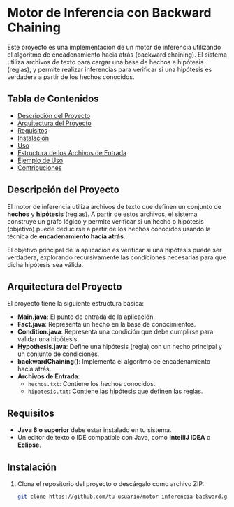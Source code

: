 # Motor de Inferencia con Backward Chaining

Este proyecto es una implementación de un motor de inferencia utilizando el algoritmo de encadenamiento hacia atrás (backward chaining). El sistema utiliza archivos de texto para cargar una base de hechos e hipótesis (reglas), y permite realizar inferencias para verificar si una hipótesis es verdadera a partir de los hechos conocidos.

## Tabla de Contenidos

- [Descripción del Proyecto](#descripción-del-proyecto)
- [Arquitectura del Proyecto](#arquitectura-del-proyecto)
- [Requisitos](#requisitos)
- [Instalación](#instalación)
- [Uso](#uso)
- [Estructura de los Archivos de Entrada](#estructura-de-los-archivos-de-entrada)
- [Ejemplo de Uso](#ejemplo-de-uso)
- [Contribuciones](#contribuciones)

## Descripción del Proyecto

El motor de inferencia utiliza archivos de texto que definen un conjunto de **hechos** y **hipótesis** (reglas). A partir de estos archivos, el sistema construye un grafo lógico y permite verificar si un hecho o hipótesis (objetivo) puede deducirse a partir de los hechos conocidos usando la técnica de **encadenamiento hacia atrás**.

El objetivo principal de la aplicación es verificar si una hipótesis puede ser verdadera, explorando recursivamente las condiciones necesarias para que dicha hipótesis sea válida.

## Arquitectura del Proyecto

El proyecto tiene la siguiente estructura básica:

- **Main.java**: El punto de entrada de la aplicación.
- **Fact.java**: Representa un hecho en la base de conocimientos.
- **Condition.java**: Representa una condición que debe cumplirse para validar una hipótesis.
- **Hypothesis.java**: Define una hipótesis (regla) con un hecho principal y un conjunto de condiciones.
- **backwardChaining()**: Implementa el algoritmo de encadenamiento hacia atrás.
- **Archivos de Entrada**: 
  - `hechos.txt`: Contiene los hechos conocidos.
  - `hipotesis.txt`: Contiene las hipótesis que definen las reglas.

## Requisitos

- **Java 8 o superior** debe estar instalado en tu sistema.
- Un editor de texto o IDE compatible con Java, como **IntelliJ IDEA** o **Eclipse**.

## Instalación

1. Clona el repositorio del proyecto o descárgalo como archivo ZIP:

   ```bash
   git clone https://github.com/tu-usuario/motor-inferencia-backward.git
